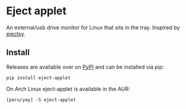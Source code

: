 # Eject applet

An external/usb drive monitor for Linux that sits in the tray. Inspired by [ejectsy](https://github.com/sharat87/ejectsy).

## Install
Releases are available over on [PyPI](https://pypi.org/project/eject-applet/) and can be installed via pip:

    pip install eject-applet

On Arch Linux eject-applet is available in the AUR:

    [paru/yay] -S eject-applet
